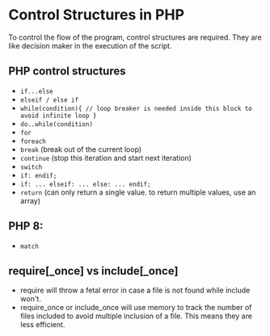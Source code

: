 # Control Structures in PHP

To control the flow of the program, control structures are required. They are like decision maker in the execution of the script.

## PHP control structures

- `if...else`
- `elseif / else if`
- `while(condition){ // loop breaker is needed inside this block to avoid infinite loop }`
- `do..while(condition)`
- `for`
- `foreach`
- `break` (break out of the current loop)
- `continue` (stop this iteration and start next iteration)
- `switch`
- `if: endif;`
- `if: ... elseif: ... else: ... endif;`
- `return` (can only return a single value. to return multiple values, use an array)

## PHP 8:

- `match`

## require[_once] vs include[_once]

- require will throw a fetal error in case a file is not found while include won't.
- require_once or include_once will use memory to track the number of files included to avoid multiple inclusion of a file. This means they are less efficient.
